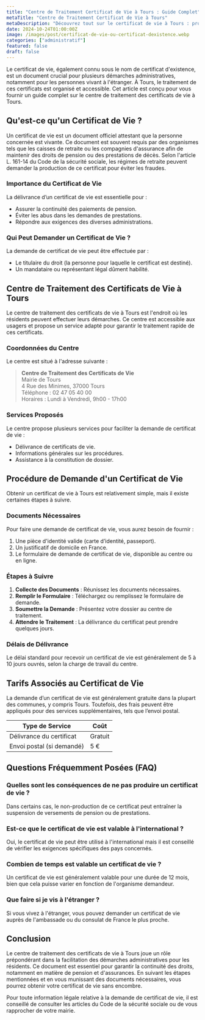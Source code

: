 ```yaml
---
title: "Centre de Traitement Certificat de Vie à Tours : Guide Complet"
metaTitle: "Centre de Traitement Certificat de Vie à Tours"
metaDescription: "Découvrez tout sur le certificat de vie à Tours : procédure, délais et contacts."
date: 2024-10-24T01:00:00Z
image: /images/post/certificat-de-vie-ou-certificat-dexistence.webp
categories: ["administratif"]
featured: false
draft: false
---
```


Le certificat de vie, également connu sous le nom de certificat d'existence, est un document crucial pour plusieurs démarches administratives, notamment pour les personnes vivant à l'étranger. À Tours, le traitement de ces certificats est organisé et accessible. Cet article est conçu pour vous fournir un guide complet sur le centre de traitement des certificats de vie à Tours.

## Qu'est-ce qu'un Certificat de Vie ?

Un certificat de vie est un document officiel attestant que la personne concernée est vivante. Ce document est souvent requis par des organismes tels que les caisses de retraite ou les compagnies d'assurance afin de maintenir des droits de pension ou des prestations de décès. Selon l'article L. 161-14 du Code de la sécurité sociale, les régimes de retraite peuvent demander la production de ce certificat pour éviter les fraudes.

### Importance du Certificat de Vie

La délivrance d’un certificat de vie est essentielle pour :

- Assurer la continuité des paiements de pension.
- Éviter les abus dans les demandes de prestations.
- Répondre aux exigences des diverses administrations.

### Qui Peut Demander un Certificat de Vie ?

La demande de certificat de vie peut être effectuée par :

- Le titulaire du droit (la personne pour laquelle le certificat est destiné).
- Un mandataire ou représentant légal dûment habilité.

## Centre de Traitement des Certificats de Vie à Tours

Le centre de traitement des certificats de vie à Tours est l'endroit où les résidents peuvent effectuer leurs démarches. Ce centre est accessible aux usagers et propose un service adapté pour garantir le traitement rapide de ces certificats.

### Coordonnées du Centre

Le centre est situé à l'adresse suivante :

> **Centre de Traitement des Certificats de Vie**  
> Mairie de Tours  
> 4 Rue des Minimes, 37000 Tours  
> Téléphone : 02 47 05 40 00  
> Horaires : Lundi à Vendredi, 9h00 - 17h00

### Services Proposés

Le centre propose plusieurs services pour faciliter la demande de certificat de vie :

- Délivrance de certificats de vie.
- Informations générales sur les procédures.
- Assistance à la constitution de dossier.

## Procédure de Demande d'un Certificat de Vie

Obtenir un certificat de vie à Tours est relativement simple, mais il existe certaines étapes à suivre.

### Documents Nécessaires

Pour faire une demande de certificat de vie, vous aurez besoin de fournir :

1. Une pièce d'identité valide (carte d’identité, passeport).
2. Un justificatif de domicile en France.
3. Le formulaire de demande de certificat de vie, disponible au centre ou en ligne.

### Étapes à Suivre

1. **Collecte des Documents** : Réunissez les documents nécessaires.
2. **Remplir le Formulaire** : Téléchargez ou remplissez le formulaire de demande.
3. **Soumettre la Demande** : Présentez votre dossier au centre de traitement.
4. **Attendre le Traitement** : La délivrance du certificat peut prendre quelques jours.

### Délais de Délivrance

Le délai standard pour recevoir un certificat de vie est généralement de 5 à 10 jours ouvrés, selon la charge de travail du centre.

## Tarifs Associés au Certificat de Vie

La demande d’un certificat de vie est généralement gratuite dans la plupart des communes, y compris Tours. Toutefois, des frais peuvent être appliqués pour des services supplémentaires, tels que l’envoi postal.

| Type de Service            | Coût        |
|----------------------------|-------------|
| Délivrance du certificat    | Gratuit     |
| Envoi postal (si demandé)   | 5 €         |

## Questions Fréquemment Posées (FAQ)

### Quelles sont les conséquences de ne pas produire un certificat de vie ?

Dans certains cas, le non-production de ce certificat peut entraîner la suspension de versements de pension ou de prestations.

### Est-ce que le certificat de vie est valable à l'international ?

Oui, le certificat de vie peut être utilisé à l'international mais il est conseillé de vérifier les exigences spécifiques des pays concernés.

### Combien de temps est valable un certificat de vie ?

Un certificat de vie est généralement valable pour une durée de 12 mois, bien que cela puisse varier en fonction de l'organisme demandeur.

### Que faire si je vis à l'étranger ?

Si vous vivez à l'étranger, vous pouvez demander un certificat de vie auprès de l'ambassade ou du consulat de France le plus proche.

## Conclusion

Le centre de traitement des certificats de vie à Tours joue un rôle prépondérant dans la facilitation des démarches administratives pour les résidents. Ce document est essentiel pour garantir la continuité des droits, notamment en matière de pension et d'assurances. En suivant les étapes mentionnées et en vous munissant des documents nécessaires, vous pourrez obtenir votre certificat de vie sans encombre.

Pour toute information légale relative à la demande de certificat de vie, il est conseillé de consulter les articles du Code de la sécurité sociale ou de vous rapprocher de votre mairie.